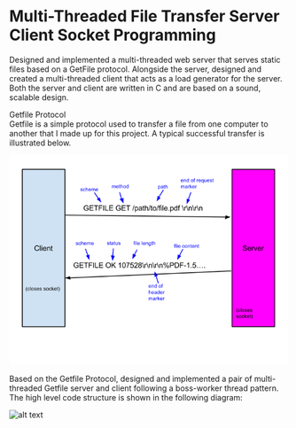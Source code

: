 # Multi-Threaded File Transfer Server Client Socket Programming
Designed and implemented a multi-threaded web server that serves static files based on a GetFile protocol. Alongside the server, designed and created a multi-threaded client that acts as a load generator for the server. Both the server and client are written in C and are based on a sound, scalable design. 

Getfile Protocol <br />
Getfile is a simple protocol used to transfer a file from one computer to another that I made up for this project. A typical successful transfer is illustrated below.

![alt text](https://github.com/JulianMei/Socket-programming-Multi-Threaded-File-Transfer-Server-and-Client/blob/master/gftransfer.png)

Based on the Getfile Protocol, designed and implemented a pair of multi-threaded Getfile server and client following a boss-worker thread pattern. <br />
The high level code structure is shown in the following diagram:

![alt text](https://github.com/JulianMei/Multi-threaded_File_Transfer_Server_Client_Socket_Programming/blob/master/High%20Level%20Design.jpg)

